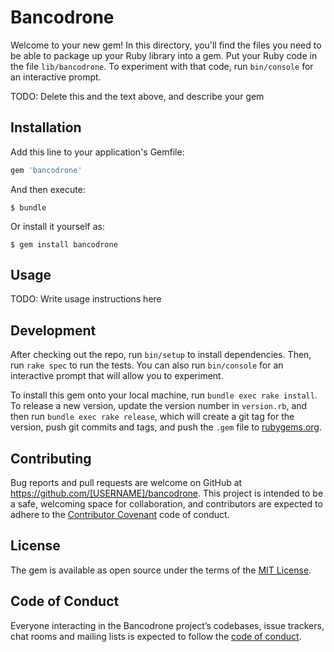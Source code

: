 # Bancodrone

Welcome to your new gem! In this directory, you'll find the files you need to be able to package up your Ruby library into a gem. Put your Ruby code in the file `lib/bancodrone`. To experiment with that code, run `bin/console` for an interactive prompt.

TODO: Delete this and the text above, and describe your gem

## Installation

Add this line to your application's Gemfile:

```ruby
gem 'bancodrone'
```

And then execute:

    $ bundle

Or install it yourself as:

    $ gem install bancodrone

## Usage

TODO: Write usage instructions here

## Development

After checking out the repo, run `bin/setup` to install dependencies. Then, run `rake spec` to run the tests. You can also run `bin/console` for an interactive prompt that will allow you to experiment.

To install this gem onto your local machine, run `bundle exec rake install`. To release a new version, update the version number in `version.rb`, and then run `bundle exec rake release`, which will create a git tag for the version, push git commits and tags, and push the `.gem` file to [rubygems.org](https://rubygems.org).

## Contributing

Bug reports and pull requests are welcome on GitHub at https://github.com/[USERNAME]/bancodrone. This project is intended to be a safe, welcoming space for collaboration, and contributors are expected to adhere to the [Contributor Covenant](http://contributor-covenant.org) code of conduct.

## License

The gem is available as open source under the terms of the [MIT License](https://opensource.org/licenses/MIT).

## Code of Conduct

Everyone interacting in the Bancodrone project’s codebases, issue trackers, chat rooms and mailing lists is expected to follow the [code of conduct](https://github.com/[USERNAME]/bancodrone/blob/master/CODE_OF_CONDUCT.md).
